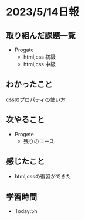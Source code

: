 # 2023/5/14日報

## 取り組んだ課題一覧
- Progate
  - html,css 初級
  - html,css 中級


## わかったこと
cssのプロパティの使い方


## 次やること
- Progete
  - 残りのコース

## 感じたこと
- html,cssの復習ができた

## 学習時間
- Today:5h
